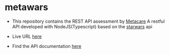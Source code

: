 # metawars
- This repository contains the REST API assessment by [Metacare](http://twitter.com/metacareHQ) A restful API developed with NodeJS(Typescript) based on the [starwars](https://swapi.py4e.com) api

- Live URL [here]()
- Find the API documentation [here](https://documenter.getpostman.com/view/11690328/UVXoktAc)
